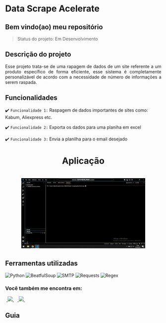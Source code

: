 <h1>Data Scrape Acelerate</h1>

<h2>Bem vindo(ao) meu repositório</h2>

>Status do projeto: Em Desenvolvimento

## Descrição do projeto
 <p align="justify">
Esse projeto trata-se de uma rapagem de dados de um site referente a um produto específico de forma eficiente, esse sistema é completamente personalizável de acordo com a necessidade de número de informações a serem raspada.

 
## Funcionalidades

:heavy_check_mark: `Funcionalidade 1:` Raspagem de dados importantes de sites como: Kabum, Aliexpress etc.

:heavy_check_mark: `Funcionalidade 2:` Exporta os dados para uma planiha em excel

:heavy_check_mark: `Funcionalidade 3:` Envia a planilha para o email desejado
 
<div align='center'>
    <h1>Aplicação<h1>
    <img src='demo.gif' title='demo' width='400px' />
</div>
            
## Ferramentas utilizadas

![Python](https://img.shields.io/badge/Python-14354C?style=for-the-badge&logo=python&logoColor=white) 
![BeatfulSoup](https://img.shields.io/badge/BeatfulSoup-%2307405e.svg?style=for-the-badge&logo=BeatfulSoup&logoColor=white)
![SMTP](https://img.shields.io/badge/smtp-%2307405e.svg?style=for-the-badge&logo=SMTP&logoColor=white)
![Requests](https://img.shields.io/badge/Requests-%2307405e.svg?style=for-the-badge&logo=Resquests&logoColor=white)
![Regex](https://img.shields.io/badge/Regex-%2307405e.svg?style=for-the-badge&logo=Regex&logoColor=white)
   
### Você também me encontra em:
&nbsp;<a href="https://www.linkedin.com/in/habacuque-gosch-de-oliveira-993b45264/">
  <img src="https://img.shields.io/badge/linkedin-%230077B5.svg?style=for-the-badge&logo=linkedin&logoColor=white">
</a>&nbsp;
&nbsp;<a href="https://www.instagram.com/gosch_tlgd">
  <img src="https://img.shields.io/badge/Instagram-%23E4405F.svg?style=for-the-badge&logo=Instagram&logoColor=white">
</a>&nbsp;
 
<h2>Guia</h2>

